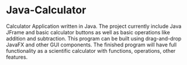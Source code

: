 # Java-Calculator
Calculator Application written in Java.
The project currently include Java JFrame and basic calculator buttons as well as basic operations like addition and subtraction. 
This program can be built using drag-and-drop JavaFX and other GUI components.
The finished program will have full functionality as a scientific calculator with functions, operations, other features.
